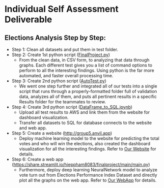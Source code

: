# Individual Self Assessment Deliverable

## Elections Analysis Step by Step:
- Step 1: Clean all datasets and put them in test folder.
- Step 2: Create 1st python script ([FinalProject.py](https://github.com/hieppham8083/FinalProject/blob/main/FinalProjects.py))
  - From the clean data, in CSV form, to analyzing that data through graphs. Each different test gives you a list of command options to perform to all the interesting findings. Using python is the far more automated, and faster overall processing time.
- Step 3: Create 2nd python script ([AutoTest.py](https://github.com/hieppham8083/FinalProject/blob/main/AutoTest.py))
  - We went one step further and integrated all of our tests into a single script that runs through a properly-formatted folder full of validation data, analyzes all of them, and puts all pertinent results in a specific Results folder for the teammates to review.
- Step 4: Create 3rd python script ([DataFrame_to_SQL.ipynb](https://github.com/hieppham8083/FinalProject/blob/main/Dataframe_to_sql.ipynb))
  - Upload all test results to AWS and link them from the website for dashboard visualization.
  - Transfer all datasets to SQL for database connects to the website and web app.
- Step 5: Create a website (http://group5.anvil.app)
  - Deploy machine learning model to the website for predicting the total votes and who will win the elections, also created the dashboard visualization for all the interesting findings. Refer to [Our Website](http://group5.anvil.app) for details.
- Step 6: Create a web app (https://share.streamlit.io/hieppham8083/finalproject/main/main.py)
  - Furthermore, deploy deep learning NeuralNetwork model to analyze vote turn out from Elections Performance Index Dataset and directly plot all the graphs on the web app. Refer to [Our WebApp](https://share.streamlit.io/hieppham8083/finalproject/main/main.py) for details.

